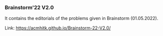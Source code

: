 ### Brainstorm'22 V2.0

It contains the editorials of the problems given in Brainstorm (01.05.2022).

Link: https://acmhitk.github.io/Brainstorm-22-V2.0/
